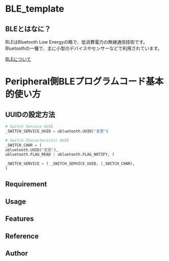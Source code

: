 # BLE_template

## BLEとはなに？

BLEはBluetooth Low Energyの略で、低消費電力の無線通信技術です。Bluetoothの一種で、主に小型のデバイスやセンサーなどで利用されています。

[BLEについて](https://www.musen-connect.co.jp/blog/course/trial-production/ble-beginner-1/)

# Peripheral側BLEプログラムコード基本的使い方

## UUIDの設定方法

```Central_template.py
# Switch Service UUID
_SWITCH_SERVICE_UUID = ubluetooth.UUID("変更")

# Switch Characteristic UUID
_SWITCH_CHAR = (
ubluetooth.UUID("変更"),
ubluetooth.FLAG_READ | ubluetooth.FLAG_NOTIFY, )

_SWITCH_SERVICE = ( _SWITCH_SERVICE_UUID, (_SWITCH_CHAR),
)
```

## Requirement

## Usage

## Features

## Reference

## Author
